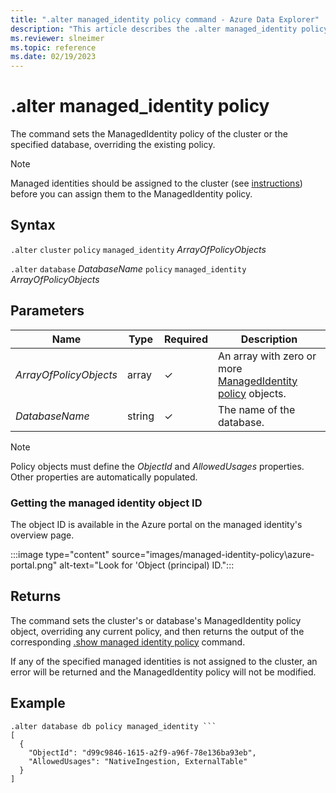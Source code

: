 ```yaml
---
title: ".alter managed_identity policy command - Azure Data Explorer"
description: "This article describes the .alter managed_identity policy command in Azure Data Explorer."
ms.reviewer: slneimer
ms.topic: reference
ms.date: 02/19/2023
---
```

# .alter managed_identity policy

The command sets the ManagedIdentity policy of the cluster or the specified database, overriding the existing policy.

> [!NOTE]
> Managed identities should be assigned to the cluster (see [instructions](../../configure-managed-identities-cluster.md)) before you can assign them to the ManagedIdentity policy.

## Syntax

`.alter` `cluster` `policy` `managed_identity` *ArrayOfPolicyObjects*

`.alter` `database` *DatabaseName* `policy` `managed_identity` *ArrayOfPolicyObjects*

## Parameters

|Name|Type|Required|Description|
|--|--|--|--|
|*ArrayOfPolicyObjects*|array|&check;|An array with zero or more [ManagedIdentity policy](managed-identity-policy.md#the-managedidentity-policy-object) objects.|
|*DatabaseName*|string|&check;|The name of the database.|

> [!NOTE]
> Policy objects must define the *ObjectId* and *AllowedUsages* properties. Other properties are automatically populated.

### Getting the managed identity object ID

The object ID is available in the Azure portal on the managed identity's overview page.

:::image type="content" source="images/managed-identity-policy\azure-portal.png" alt-text="Look for 'Object (principal) ID.":::

## Returns

The command sets the cluster's or database's ManagedIdentity policy object, overriding any current policy,
and then returns the output of the corresponding [.show managed identity policy](show-managed-identity-policy-command.md) command.

If any of the specified managed identities is not assigned to the cluster, an error will be returned and the ManagedIdentity policy will not be modified.

## Example

```kusto
.alter database db policy managed_identity ```
[
  {
    "ObjectId": "d99c9846-1615-a2f9-a96f-78e136ba93eb",
    "AllowedUsages": "NativeIngestion, ExternalTable"
  }
]
```
